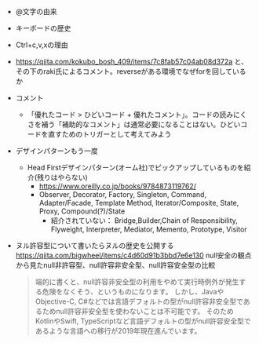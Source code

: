 - @文字の由来
- キーボードの歴史
- Ctrl+c,v,xの理由
- https://qiita.com/kokubo_bosh_409/items/7c8fab57c04ab08d372a と、その下のraki氏によるコメント。reverseがある環境でなぜforを回しているか
- コメント
    - 「優れたコード > ひどいコード + 優れたコメント」。コードの読みにくさを補う「補助的なコメント」は通常必要になることはない。ひどいコードを直すためのトリガーとして考えてみよう
- デザインパターンもう一度
    - Head Firstデザインパターン(オーム社)でピックアップしているものを紹介(残りはやらない)
        - https://www.oreilly.co.jp/books/9784873119762/
        - Observer, Decorator, Factory, Singleton, Command, Adapter/Facade, Template Method, Iterator/Composite, State, Proxy, Compound(?)/State
            - 紹介されていない： Bridge,Builder,Chain of Responsibility, Flyweight, Interpreter, Mediator, Memento, Prototype, Visitor

- ヌル許容型について書いたらヌルの歴史を公開する
https://qiita.com/bigwheel/items/c4d60d91b3bbd7e6e130 null安全の観点から見たnull非許容型、null許容非安全型、null許容安全型の比較
    > 端的に書くと、null許容非安全型の利用をやめて実行時例外が発生する危険をなくそう、というものになります。
    > しかし、JavaやObjective-C, C#などでは言語デフォルトの型がnull許容非安全型であるためnull許容非安全型を使わないことは不可能です。
    > そのためKotlinやSwift, TypeScriptなど言語デフォルトの型がnull許容安全型であるような言語への移行が2019年現在進んでいます。